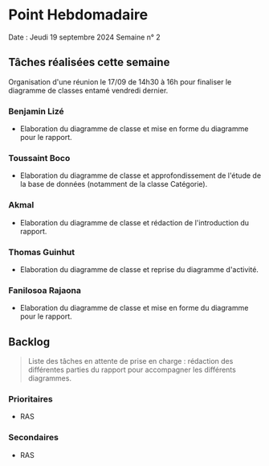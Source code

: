 # Point Hebdomadaire

Date : Jeudi 19 septembre 2024
Semaine n° 2

## Tâches réalisées cette semaine

Organisation d'une réunion le 17/09 de 14h30 à 16h pour finaliser le diagramme de 
classes entamé vendredi dernier.

### Benjamin Lizé

- Elaboration du diagramme de classe et mise en forme du diagramme pour le rapport.

### Toussaint Boco

- Elaboration du diagramme de classe et approfondissement de l'étude de la base
de données (notamment de la classe Catégorie).

### Akmal

- Elaboration du diagramme de classe et rédaction de l'introduction du rapport.

### Thomas Guinhut

- Elaboration du diagramme de classe et reprise du diagramme d'activité.


### Fanilosoa Rajaona

- Elaboration du diagramme de classe et mise en forme du diagramme pour le rapport.


## Backlog

> Liste des tâches en attente de prise en charge : rédaction des différentes parties
du rapport pour accompagner les différents diagrammes.

### Prioritaires

- RAS

### Secondaires

- RAS